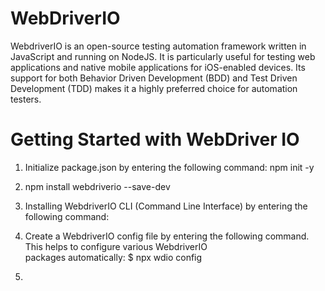 # WebDriverIO
WebdriverIO is an open-source testing automation framework written in JavaScript and running on NodeJS. It is particularly useful for testing web applications and native mobile applications for iOS-enabled devices. Its support for both Behavior Driven Development (BDD) and Test Driven Development (TDD) makes it a highly preferred choice for automation testers.

# Getting Started with WebDriver IO
1. Initialize package.json by entering the following command:
    npm init -y

2. npm install webdriverio --save-dev

3. Installing WebdriverIO CLI (Command Line Interface) by entering the following command:
    
4. Create a WebdriverIO config file by entering the following command. This helps to configure various WebdriverIO      
    packages automatically:
        $ npx wdio config

5. 
